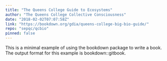 ```yaml
---
title: "The Queens College Guide to Ecosystems"
author: "The Queens College Collective Consciousness"
date: "2018-02-02T07:07:58Z"
link: "https://bookdown.org/gdia/queens-college-big-bio-guide/"
repo: "sepqc/qcbio"
pinned: false
---
```


This is a minimal example of using the bookdown package to write a book. The output format for this example is bookdown::gitbook.

